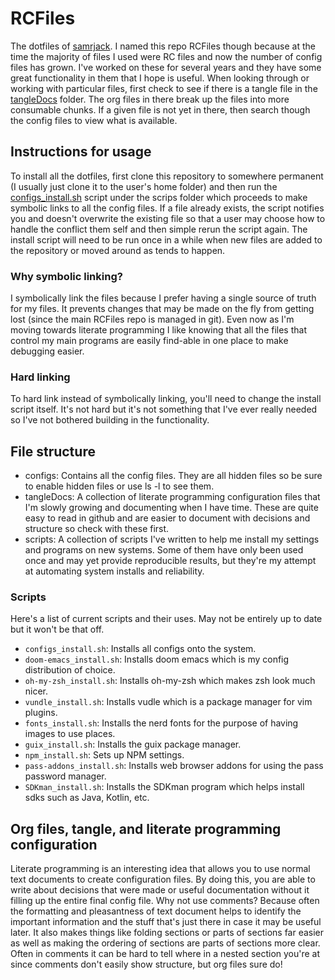 # RCFiles
The dotfiles of [samrjack](https://github.com/samrjack "link to github"). I named this repo RCFiles though because at the time the majority of files I used were RC files and now the number of config files has grown. I've worked on these for several years and they have some great functionality in them that I hope is useful. When looking through or working with particular files, first check to see if there is a tangle file in the [tangleDocs](https://github.com/samrjack/RCFiles/tree/main/tangleDocs "link to tangleDocs") folder. The org files in there break up the files into more consumable chunks. If a given file is not yet in there, then search though the config files to view what is available. 

## Instructions for usage
To install all the dotfiles, first clone this repository to somewhere permanent (I usually just clone it to the user's home folder) and then run the [configs_install.sh](https://github.com/samrjack/RCFiles/blob/main/scripts/configs_install.sh) script under the scrips folder which proceeds to make symbolic links to all the config files. If a file already exists, the script notifies you and doesn't overwrite the existing file so that a user may choose how to handle the conflict them self and then simple rerun the script again. The install script will need to be run once in a while when new files are added to the repository or moved around as tends to happen.

### Why symbolic linking?
I symbolically link the files because I prefer having a single source of truth for my files. It prevents changes that may be made on the fly from getting lost (since the main RCFiles repo is managed in git). Even now as I'm moving towards literate programming I like knowing that all the files that control my main programs are easily find-able in one place to make debugging easier.

### Hard linking
To hard link instead of symbolically linking, you'll need to change the install script itself. It's not hard but it's not something that I've ever really needed so I've not bothered building in the functionality.

## File structure
- configs: Contains all the config files. They are all hidden files so be sure to enable hidden files or use ls -l to see them.
- tangleDocs: A collection of literate programming configuration files that I'm slowly growing and documenting when I have time. These are quite easy to read in github and are easier to document with decisions and structure so check with these first.
- scripts: A collection of scripts I've written to help me install my settings and programs on new systems. Some of them have only been used once and may yet provide reproducible results, but they're my attempt at automating system installs and reliability.

### Scripts
Here's a list of current scripts and their uses. May not be entirely up to date but it won't be that off.
- `configs_install.sh`: Installs all configs onto the system.
- `doom-emacs_install.sh`: Installs doom emacs which is my config distribution of choice.
- `oh-my-zsh_install.sh`: Installs oh-my-zsh which makes zsh look much nicer.
- `vundle_install.sh`: Installs vudle which is a package manager for vim plugins.
- `fonts_install.sh`: Installs the nerd fonts for the purpose of having images to use places.
- `guix_install.sh`: Installs the guix package manager.
- `npm_install.sh`: Sets up NPM settings.
- `pass-addons_install.sh`: Installs web browser addons for using the pass password manager.
- `SDKman_install.sh`: Installs the SDKman program which helps install sdks such as Java, Kotlin, etc.

## Org files, tangle, and literate programming configuration
Literate programming is an interesting idea that allows you to use normal text documents to create configuration files. By doing this, you are able to write about decisions that were made or useful documentation without it filling up the entire final config file. Why not use comments? Because often the formatting and pleasantness of text document helps to identify the important information and the stuff that's just there in case it may be useful later. It also makes things like folding sections or parts of sections far easier as well as making the ordering of sections are parts of sections more clear. Often in comments it can be hard to tell where in a nested section you're at since comments don't easily show structure, but org files sure do!
